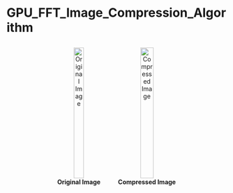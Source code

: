 # GPU_FFT_Image_Compression_Algorithm


<p align="center">
  <span style="display:inline-block; text-align:center; margin:10px;">
    <img alt="Original Image" width="45%" height="300px" src="https://github.com/user-attachments/assets/7913219c-9957-43fc-becb-dbf65e77cc05"><br>
    <b>Original Image</b>
  </span>
  <span style="display:inline-block; text-align:center; margin:10px;">
    <img alt="Compressed Image" width="45%" height="300px" src="https://github.com/user-attachments/assets/d82269eb-fe92-4357-b816-803ce49ae81b"><br>
    <b>Compressed Image</b>
  </span>
</p>
